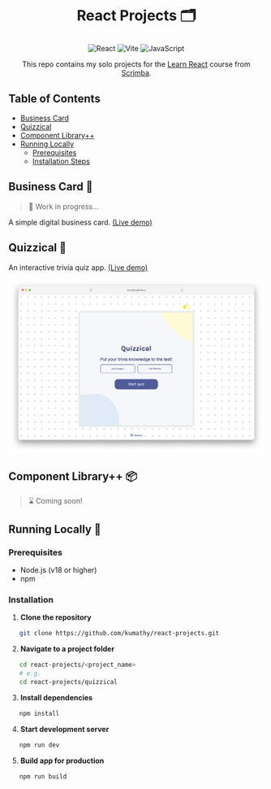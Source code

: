 # <p align="center">React Projects 🗂️</p>

<p align="center">
  <img src="https://img.shields.io/badge/React-20232A?style=for-the-badge&logo=react&logoColor=61DAFB" alt="React"/>
  <img src="https://img.shields.io/badge/Vite-646CFF?logo=vite&logoColor=F4A91B&style=for-the-badge" alt="Vite"/>
  <img src="https://img.shields.io/badge/JavaScript-F7DF1E?style=for-the-badge&logo=javascript&logoColor=black" alt="JavaScript"/>
</p>

<p align="center">
    This repo contains my solo projects for the 
    <a href="https://scrimba.com/learn-react">Learn React</a> course from 
    <a href="https://scrimba.com">Scrimba</a>.
</p>

## Table of Contents

- [Business Card](#business-card-)
- [Quizzical](#quizzical-)
- [Component Library++](#component-library-)
- [Running Locally](#running-locally-)
  - [Prerequisites](#prerequisites)
  - [Installation Steps](#installation-steps)
 
## Business Card 💼
> 🚧 Work in progress...

A simple digital business card. [(Live demo)](https://kumathy.github.io/react-projects/business_card/)

## Quizzical 🧩
An interactive trivia quiz app. [(Live demo)](https://kumathy.github.io/react-projects/quizzical/)

<p align="center">
  <a href="https://kumathy.github.io/react-projects/quizzical/">
    <img
      width="900"
      src="./public/screenshots/quizzical-screenshot.png?raw=true"
      alt="Quizzical App"
    />
  </a>
</p>

## Component Library++ 📦
> ⌛ Coming soon!

## Running Locally 🚀

### Prerequisites
- Node.js (v18 or higher)
- npm

### Installation
1. **Clone the repository**
```bash
   git clone https://github.com/kumathy/react-projects.git
```

2. **Navigate to a project folder**
```bash
   cd react-projects/<project_name>
   # e.g.
   cd react-projects/quizzical
```

3. **Install dependencies**
```bash
   npm install
```

4. **Start development server**
```bash
   npm run dev
```

5. **Build app for production**
```bash
   npm run build
```
